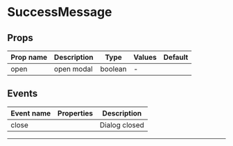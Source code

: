 # SuccessMessage

## Props

| Prop name | Description | Type    | Values | Default |
| --------- | ----------- | ------- | ------ | ------- |
| open      | open modal  | boolean | -      |         |

## Events

| Event name | Properties | Description   |
| ---------- | ---------- | ------------- |
| close      |            | Dialog closed |

---
